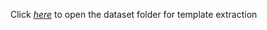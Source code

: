 Click *[here](https://drive.google.com/drive/folders/1kaqBGTj_OynDxF6aihWdzAC9gMg5ICGc?usp=sharing)* to open the dataset folder for template extraction
